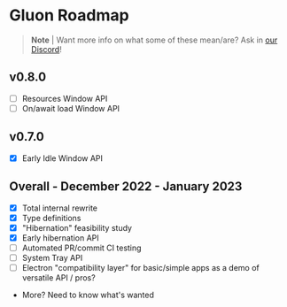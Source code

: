 # Gluon Roadmap

> **Note** |
> Want more info on what some of these mean/are? Ask in [our Discord](https://discord.gg/RFtUCA8fST)!

## v0.8.0
- [ ] Resources Window API
- [ ] On/await load Window API

## v0.7.0
- [X] Early Idle Window API

## Overall - December 2022 - January 2023
- [X] Total internal rewrite
- [X] Type definitions
- [X] "Hibernation" feasibility study
- [X] Early hibernation API
- [ ] Automated PR/commit CI testing
- [ ] System Tray API
- [ ] Electron "compatibility layer" for basic/simple apps as a demo of versatile API / pros?
- More? Need to know what's wanted